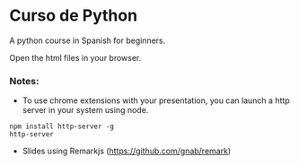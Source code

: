 # Curso de Python 

A python course in Spanish for beginners.

Open the html files in your browser.


### Notes:
- To use chrome extensions with your presentation, you can launch a http server in your system using node. 
````
npm install http-server -g
http-server
````
- Slides using Remarkjs (https://github.com/gnab/remark)
